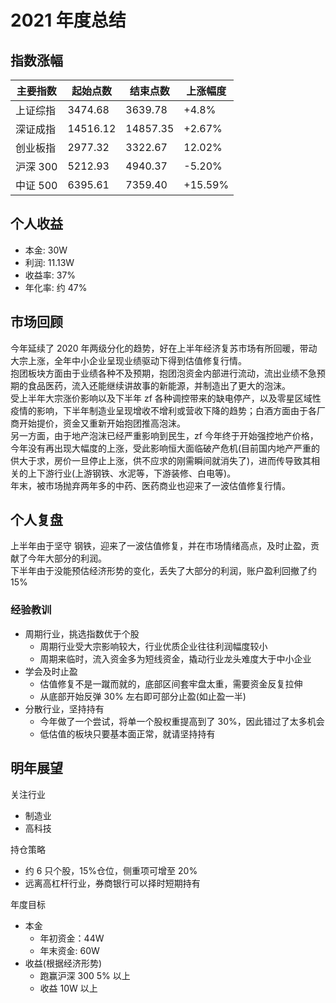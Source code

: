 # 2021 年度总结

## 指数涨幅

| 主要指数 | 起始点数 | 结束点数 | 上涨幅度 |
| -------- | -------- | -------- | -------- |
| 上证综指 | 3474.68  | 3639.78  | +4.8%    |
| 深证成指 | 14516.12 | 14857.35 | +2.67%   |
| 创业板指 | 2977.32  | 3322.67  | 12.02%   |
| 沪深 300 | 5212.93  | 4940.37  | -5.20%   |
| 中证 500 | 6395.61  | 7359.40  | +15.59%  |

## 个人收益

- 本金: 30W
- 利润: 11.13W
- 收益率: 37%
- 年化率: 约 47%

## 市场回顾

今年延续了 2020 年两级分化的趋势，好在上半年经济复苏市场有所回暖，带动大宗上涨，全年中小企业呈现业绩驱动下得到估值修复行情。<br/>
抱团板块方面由于业绩各种不及预期，抱团泡资金内部进行流动，流出业绩不急预期的食品医药，流入还能继续讲故事的新能源，并制造出了更大的泡沫。<br/>
受上半年大宗涨价影响以及下半年 zf 各种调控带来的缺电停产，以及零星区域性疫情的影响，下半年制造业呈现增收不增利或营收下降的趋势；白酒方面由于各厂商开始提价，资金又重新开始抱团推高泡沫。<br/>
另一方面，由于地产泡沫已经严重影响到民生，zf 今年终于开始强控地产价格，今年没有再出现大幅度的上涨，受此影响恒大面临破产危机(目前国内地产严重的供大于求，房价一旦停止上涨，供不应求的刚需瞬间就消失了)，进而传导致其相关的上下游行业(上游钢铁、水泥等，下游装修、白电等)。<br/>
年末，被市场抛弃两年多的中药、医药商业也迎来了一波估值修复行情。

## 个人复盘

上半年由于坚守 钢铁，迎来了一波估值修复，并在市场情绪高点，及时止盈，贡献了今年大部分的利润。 <br>
下半年由于没能预估经济形势的变化，丢失了大部分的利润，账户盈利回撤了约 15% <br/>

### 经验教训

- 周期行业，挑选指数优于个股
  - 周期行业受大宗影响较大，行业优质企业往往利润幅度较小
  - 周期来临时，流入资金多为短线资金，撬动行业龙头难度大于中小企业
- 学会及时止盈
  - 估值修复不是一蹴而就的，底部区间套牢盘太重，需要资金反复拉伸
  - 从底部开始反弹 30% 左右即可部分止盈(如止盈一半)
- 分散行业，坚持持有
  - 今年做了一个尝试，将单一个股权重提高到了 30%，因此错过了太多机会
  - 低估值的板块只要基本面正常，就请坚持持有

## 明年展望

关注行业

- 制造业
- 高科技

持仓策略

- 约 6 只个股，15%仓位，侧重项可增至 20%
- 远离高杠杆行业，券商银行可以择时短期持有

年度目标

- 本金
  - 年初资金：44W
  - 年末资金: 60W
- 收益(根据经济形势)
  - 跑赢沪深 300 5% 以上
  - 收益 10W 以上
